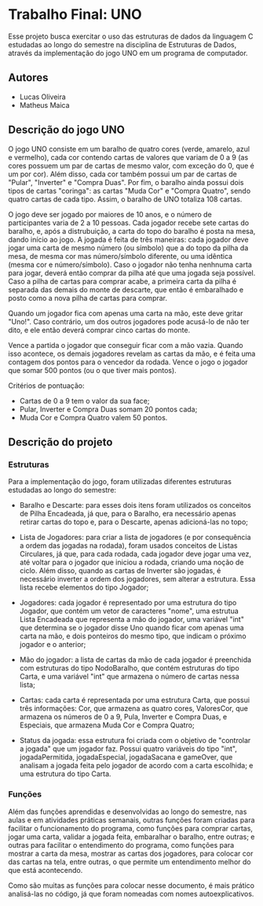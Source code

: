 # Trabalho Final: UNO

Esse projeto busca exercitar o uso das estruturas de dados da linguagem C estudadas ao longo do semestre na disciplina de Estruturas de Dados, através da implementação do jogo UNO em um programa de computador.

## Autores

- Lucas Oliveira
- Matheus Maica

## Descrição do jogo UNO

O jogo UNO consiste em um baralho de quatro cores (verde, amarelo, azul e vermelho), cada cor contendo cartas de valores que variam de 0 a 9 (as cores possuem um par de cartas de mesmo valor, com exceção do 0, que é um por cor). Além disso, cada cor também possui um par de cartas de "Pular", "Inverter" e "Compra Duas". Por fim, o baralho ainda possui dois tipos de cartas "coringa": as cartas "Muda Cor" e "Compra Quatro", sendo quatro cartas de cada tipo. Assim, o baralho de UNO totaliza 108 cartas.

O jogo deve ser jogado por maiores de 10 anos, e o número de participantes varia de 2 a 10 pessoas. Cada jogador recebe sete cartas do baralho, e, após a distrubuição, a carta do topo do baralho é posta na mesa, dando início ao jogo. A jogada é feita de três maneiras: cada jogador deve jogar uma carta de mesmo número (ou símbolo) que a do topo da pilha da mesa, de mesma cor mas número/símbolo diferente, ou uma idêntica (mesma cor e número/símbolo). Caso o jogador não tenha nenhnuma carta para jogar, deverá então comprar da pilha até que uma jogada seja possível. Caso a pilha de cartas para comprar acabe, a primeira carta da pilha é separada das demais do monte de descarte, que então é embaralhado e posto como a nova pilha de cartas para comprar.

Quando um jogador fica com apenas uma carta na mão, este deve gritar "Uno!". Caso contrário, um dos outros jogadores pode acusá-lo de não ter dito, e ele então deverá comprar cinco cartas do monte.

Vence a partida o jogador que conseguir ficar com a mão vazia. Quando isso acontece, os demais jogadores revelam as cartas da mão, e é feita uma contagem dos pontos para o vencedor da rodada.  Vence o jogo o jogador que somar 500 pontos (ou o que tiver mais pontos).

Critérios de pontuação:

- Cartas de 0 a 9 tem o valor da sua face;
- Pular, Inverter e Compra Duas somam 20 pontos cada;
- Muda Cor e Compra Quatro valem 50 pontos. 

## Descrição do projeto

### Estruturas

Para a implementação do jogo, foram utilizadas diferentes estruturas estudadas ao longo do semestre:

- Baralho e Descarte: para esses dois itens foram utilizados os conceitos de Pilha Encadeada, já que, para o Baralho, era necessário apenas retirar cartas do topo e, para o Descarte, apenas adicioná-las no topo;

- Lista de Jogadores: para criar a lista de jogadores (e por consequência a ordem das jogadas na rodada), foram usados conceitos de Listas Circulares, já que, para cada rodada, cada jogador deve jogar uma vez, até voltar para o jogador que iniciou a rodada, criando uma noção de ciclo. Além disso, quando as cartas de Inverter são jogadas, é necessário inverter a ordem dos jogadores, sem alterar a estrutura. Essa lista recebe elementos do tipo Jogador;

- Jogadores: cada jogador é representado por uma estrutura do tipo Jogador, que contém um vetor de caracteres "nome", uma estrutua Lista Encadeada que representa a mão do jogador, uma variável "int" que determina se o jogador disse Uno quando ficar com apenas uma carta na mão, e dois ponteiros do mesmo tipo, que indicam o próximo jogador e o anterior;

- Mão do jogador: a lista de cartas da mão de cada jogador é preenchida com estruturas do tipo NodoBaralho, que contém estruturas do tipo Carta, e uma variável "int" que armazena o número de cartas nessa lista;

- Cartas: cada carta é representada por uma estrutura Carta, que possui três informações: Cor, que armazena as quatro cores, ValoresCor, que armazena os números de 0 a 9, Pula, Inverter e Compra Duas, e Especiais, que armazena Muda Cor e Compra Quatro;

- Status da jogada: essa estrutura foi criada com o objetivo de "controlar a jogada" que um jogador faz. Possui quatro variáveis do tipo "int", jogadaPermitida, jogadaEspecial, jogadaSacana e gameOver, que analisam a jogada feita pelo jogador de acordo com a carta escolhida; e uma estrutura do tipo Carta.

### Funções

Além das funções aprendidas e desenvolvidas ao longo do semestre, nas aulas e em atividades práticas semanais, outras funções foram criadas para facilitar o funcionamento do programa, como funções para comprar cartas, jogar uma carta, validar a jogada feita, embaralhar o baralho, entre outras; e outras para facilitar o entendimento do programa, como funções para mostrar a carta da mesa, mostrar as cartas dos jogadores, para colocar cor das cartas na tela, entre outras, o que permite um entendimento melhor do que está acontecendo.

Como são muitas as funções para colocar nesse documento, é mais prático analisá-las no código, já que foram nomeadas com nomes autoexplicativos.
